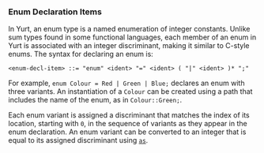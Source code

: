 ### Enum Declaration Items

In Yurt, an enum type is a named enumeration of integer constants. Unlike sum types found in some functional languages, each member of an enum in Yurt is associated with an integer discriminant, making it similar to C-style enums. The syntax for declaring an enum is:

```bnf
<enum-decl-item> ::= "enum" <ident> "=" <ident> ( "|" <ident> )* ";"
```

For example, `enum Colour = Red | Green | Blue;` declares an enum with three variants. An instantiation of a `Colour` can be created using a path that includes the name of the enum, as in `Colour::Green;`.

Each enum variant is assigned a discriminant that matches the index of its location, starting with `0`, in the sequence of variants as they appear in the enum declaration. An enum variant can be converted to an integer that is equal to its assigned discriminant using [`as`](../expressions/atoms/casts.md).
